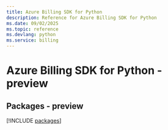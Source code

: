 ```yaml
---
title: Azure Billing SDK for Python
description: Reference for Azure Billing SDK for Python
ms.date: 09/02/2025
ms.topic: reference
ms.devlang: python
ms.service: billing
---
```

# Azure Billing SDK for Python - preview
## Packages - preview
[!INCLUDE [packages](billing-index.md)]